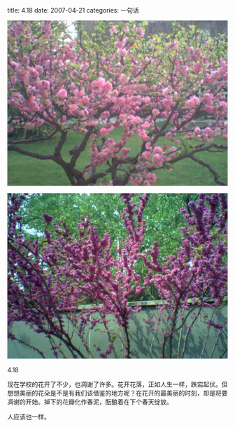 title: 4.18
date: 2007-04-21
categories: 一句话

![](images/20696f310ea7e81deac4afc5.jpg)

![](images/526e47da623962dfb7fd48c5.jpg)

4.18

现在学校的花开了不少，也凋谢了许多。花开花落，正如人生一样，跌宕起伏。但想想美丽的花朵是不是有我们该借鉴的地方呢？在花开的最美丽的时刻，却是将要凋谢的开始。掉下的花瓣化作春泥，酝酿着在下个春天绽放。

人应该也一样。
